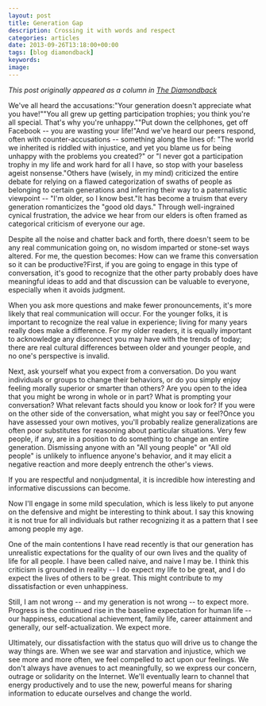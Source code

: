 ```yaml
---
layout: post
title: Generation Gap
description: Crossing it with words and respect
categories: articles
date: 2013-09-26T13:18:00+00:00
tags: [blog diamondback]
keywords: 
image: 
---
```

*This post originally appeared as a column in [The Diamondback](http://www.diamondbackonline.com/opinion/article_a91f9bfc-26cf-11e3-b5b9-001a4bcf6878.html)*

We've all heard the accusations:"Your generation doesn't appreciate what you have!""You all grew up getting participation trophies; you think you're all special. That's why you're unhappy.""Put down the cellphones, get off Facebook -- you are wasting your life!"And we've heard our peers respond, often with counter-accusations -- something along the lines of: "The world we inherited is riddled with injustice, and yet you blame us for being unhappy with the problems you created?" or "I never got a participation trophy in my life and work hard for all I have, so stop with your baseless ageist nonsense."Others have (wisely, in my mind) criticized the entire debate for relying on a flawed categorization of swaths of people as belonging to certain generations and inferring their way to a paternalistic viewpoint -- "I'm older, so I know best."It has become a truism that every generation romanticizes the "good old days." Through well-ingrained cynical frustration, the advice we hear from our elders is often framed as categorical criticism of everyone our age. 

Despite all the noise and chatter back and forth, there doesn't seem to be any real communication going on, no wisdom imparted or stone-set ways altered. For me, the question becomes: How can we frame this conversation so it can be productive?First, if you are going to engage in this type of conversation, it's good to recognize that the other party probably does have meaningful ideas to add and that discussion can be valuable to everyone, especially when it avoids judgment. 

When you ask more questions and make fewer pronouncements, it's more likely that real communication will occur. For the younger folks, it is important to recognize the real value in experience; living for many years really does make a difference. For my older readers, it is equally important to acknowledge any disconnect you may have with the trends of today; there are real cultural differences between older and younger people, and no one's perspective is invalid. 

Next, ask yourself what you expect from a conversation. Do you want individuals or groups to change their behaviors, or do you simply enjoy feeling morally superior or smarter than others? Are you open to the idea that you might be wrong in whole or in part? What is prompting your conversation? What relevant facts should you know or look for? If you were on the other side of the conversation, what might you say or feel?Once you have assessed your own motives, you'll probably realize generalizations are often poor substitutes for reasoning about particular situations. Very few people, if any, are in a position to do something to change an entire generation. Dismissing anyone with an "All young people" or "All old people" is unlikely to influence anyone's behavior, and it may elicit a negative reaction and more deeply entrench the other's views. 

If you are respectful and nonjudgmental, it is incredible how interesting and informative discussions can become. 

Now I'll engage in some mild speculation, which is less likely to put anyone on the defensive and might be interesting to think about. I say this knowing it is not true for all individuals but rather recognizing it as a pattern that I see among people my age. 

One of the main contentions I have read recently is that our generation has unrealistic expectations for the quality of our own lives and the quality of life for all people. I have been called naive, and naive I may be. I think this criticism is grounded in reality -- I do expect my life to be great, and I do expect the lives of others to be great. This might contribute to my dissatisfaction or even unhappiness. 

Still, I am not wrong -- and my generation is not wrong -- to expect more. Progress is the continued rise in the baseline expectation for human life -- our happiness, educational achievement, family life, career attainment and generally, our self-actualization. We expect more. 

Ultimately, our dissatisfaction with the status quo will drive us to change the way things are. When we see war and starvation and injustice, which we see more and more often, we feel compelled to act upon our feelings. We don't always have avenues to act meaningfully, so we express our concern, outrage or solidarity on the Internet. We'll eventually learn to channel that energy productively and to use the new, powerful means for sharing information to educate ourselves and change the world. 